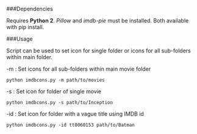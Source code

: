###Dependencies

Requires **Python 2**.
*Pillow* and *imdb-pie* must be installed.  Both available with pip install.

###Usage

Script can be used to set icon for single folder or icons for all sub-folders within main folder.

-m : Set icons for all sub-folders within main movie folder

`python imdbcons.py -m path/to/movies`

-s :	Set icon for folder of single movie

`python imdbcons.py -s path/to/Inception`

-id : Set icon for folder with a vague title using IMDB id

`python imdbcons.py -id tt0060153 path/to/Batman`
